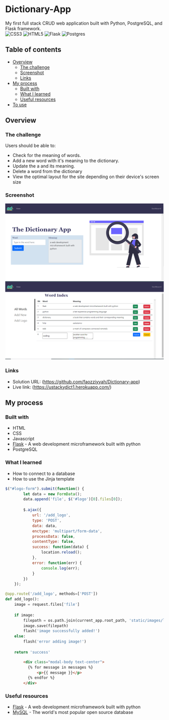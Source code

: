 # Dictionary-App

My first full stack CRUD web application built with Python, PostgreSQL, and Flask framework. <br />
![CSS3](https://img.shields.io/badge/css3-%231572B6.svg?style=for-the-badge&logo=css3&logoColor=white)
![HTML5](https://img.shields.io/badge/html5-%23E34F26.svg?style=for-the-badge&logo=html5&logoColor=white)
![Flask](https://img.shields.io/badge/flask-%23000.svg?style=for-the-badge&logo=flask&logoColor=white)
![Postgres](https://img.shields.io/badge/postgres-%23316192.svg?style=for-the-badge&logo=postgresql&logoColor=white)

## Table of contents

- [Overview](#overview)
  - [The challenge](#the-challenge)
  - [Screenshot](#screenshot)
  - [Links](#links)
- [My process](#my-process)
  - [Built with](#built-with)
  - [What I learned](#what-i-learned)
  - [Useful resources](#useful-resources)
- [To use](#usage)

## Overview

### The challenge

Users should be able to:

- Check for the meaning of words.
- Add a new word with it's meaning to the dictionary.
- Update the a and its meaning.
- Delete a word from the dictionary
- View the optimal layout for the site depending on their device's screen size

### Screenshot

![](static/images/screenshot1.png)
![](static/images/screenshot2.png)


### Links

- Solution URL: (https://github.com/faozziyyah/Dictionary-app)
- Live link: (https://ustackydict1.herokuapp.com/)

## My process

### Built with

- HTML
- CSS
- Javascript
- [Flask](https://flask.palletsprojects.com/en/2.1.x/) - A web development microframework built with python
- PostgreSQL

### What I learned

- How to connect to a database
- How to use the Jinja template

```js
$("#logo-form").submit(function() {
        let data = new FormData();
        data.append('file', $('#logo')[0].files[0]);

        $.ajax({
            url: '/add_logo',
            type: 'POST',
            data: data,
            enctype: 'multipart/form-data',
            processData: false,
            contentType: false,
            success: function(data) {
                location.reload();
            },
            error: function(err) {
                console.log(err);
            }
        })
    });
```

```Python
@app.route('/add_logo', methods=['POST'])
def add_logo():
    image = request.files['file']

    if image:
        filepath = os.path.join(current_app.root_path, 'static/images/logo.png')
        image.save(filepath)
        flash('image successfully added!')
    else:
        flash('error adding image!')

    return 'success'
```

```HTML
        <div class="modal-body text-center">
          {% for message in messages %}
              <p>{{ message }}</p>
          {% endfor %}
        </div>
```

### Useful resources

- [Flask](https://flask.palletsprojects.com/en/2.1.x/) - A web development microframework built with python
- [MySQL](https://www.mysql.com/) - The world's most popular open source database
